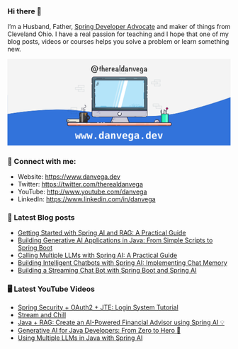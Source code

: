 ### Hi there 👋

I’m a Husband, Father, [Spring Developer Advocate](https://tanzu.vmware.com/developer/advocates/) and maker of things from Cleveland Ohio. I have a real passion for teaching and I hope that one of my blog posts, videos or courses helps you solve a problem or learn something new.

![Profile Header](./github_profile_header.png)

### 🤝 Connect with me:

- Website: https://www.danvega.dev
- Twitter: https://twitter.com/therealdanvega
- YouTube: http://www.youtube.com/danvega
- LinkedIn: https://www.linkedin.com/in/danvega

### 📝 Latest Blog posts

<!-- BLOG-POST-LIST:START -->
- [Getting Started with Spring AI and RAG: A Practical Guide](/blog/2024/10/22/getting-started-with-spring-ai-rag)
- [Building Generative AI Applications in Java: From Simple Scripts to Spring Boot](/blog/2024/10/15/ai-java-developers)
- [Calling Multiple LLMs with Spring AI: A Practical Guide](/blog/2024/10/14/spring-ai-multiple-llms)
- [Building Intelligent Chatbots with Spring AI: Implementing Chat Memory](/blog/2024/10/11/spring-ai-chat-memory)
- [Building a Streaming Chat Bot with Spring Boot and Spring AI](/blog/2024/10/08/spring-ai-streaming-chatbot)
<!-- BLOG-POST-LIST:END -->

### 🖥 Latest YouTube Videos

<!-- YOUTUBE:START -->
- [Spring Security + OAuth2 + JTE: Login System Tutorial](https://www.youtube.com/watch?v=f1h4GkhxMp8)
- [Stream and Chill](https://www.youtube.com/watch?v=e1c2GCL1vOM)
- [Java + RAG: Create an AI-Powered Financial Advisor using Spring AI 💡](https://www.youtube.com/watch?v=6Pgmr7xMjiY)
- [Generative AI for Java Developers: From Zero to Hero 🦸](https://www.youtube.com/watch?v=uoOwVWVl_eU)
- [Using Multiple LLMs in Java with Spring AI](https://www.youtube.com/watch?v=bK1MTlEDQvk)
<!-- YOUTUBE:END -->
